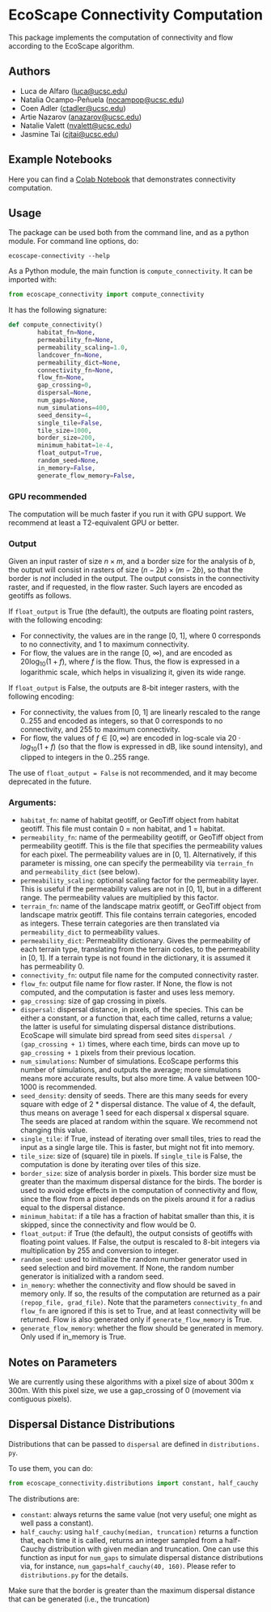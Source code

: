 # EcoScape Connectivity Computation

This package implements the computation of connectivity and flow according 
to the EcoScape algorithm. 

## Authors

* Luca de Alfaro (luca@ucsc.edu)
* Natalia Ocampo-Peñuela (nocampop@ucsc.edu)
* Coen Adler (ctadler@ucsc.edu)
* Artie Nazarov (anazarov@ucsc.edu)
* Natalie Valett (nvalett@ucsc.edu)
* Jasmine Tai (cjtai@ucsc.edu)

## Example Notebooks

Here you can find a [Colab Notebook](https://drive.google.com/file/d/1Pz6lLyIs8Ju2UGkNtZqcNR72cFzn8UYc/view?usp=sharing) that 
demonstrates connectivity computation. 

## Usage

The package can be used both from the command line, and as a python module. 
For command line options, do: 

    ecoscape-connectivity --help

As a Python module, the main function is `compute_connectivity`.  It can be imported with: 

```python
from ecoscape_connectivity import compute_connectivity
```

It has the following signature: 

```python
def compute_connectivity()
        habitat_fn=None,
        permeability_fn=None,
        permeability_scaling=1.0,
        landcover_fn=None,
        permeability_dict=None,
        connectivity_fn=None,
        flow_fn=None,
        gap_crossing=0,
        dispersal=None,
        num_gaps=None,
        num_simulations=400,
        seed_density=4,
        single_tile=False,
        tile_size=1000,
        border_size=200,
        minimum_habitat=1e-4,
        float_output=True,
        random_seed=None,
        in_memory=False,
        generate_flow_memory=False,
```

### GPU recommended

The computation will be much faster if you run it with GPU support.
We recommend at least a T2-equivalent GPU or better. 

### Output

Given an input raster of size $n \times m$, and a border size for the analysis of $b$, the output will consist in rasters of size $(n - 2b) \times (m - 2b)$, so that the border is _not_ included in the output. 
The output consists in the connectivity raster, and if requested, in the flow raster. 
Such layers are encoded as geotiffs as follows. 

If `float_output` is True (the default), the outputs are floating point rasters, with the following encoding:

- For connectivity, the values are in the range [0, 1], where 0 corresponds to no connectivity, and 1 to maximum connectivity.
- For flow, the values are in the range [0, $\infty$), and are encoded as $20 \log_{10}(1 + f)$, where $f$ is the flow.  Thus, the flow is expressed in a logarithmic scale, which helps in visualizing it, given its wide range. 

If `float_output` is False, the outputs are 8-bit integer rasters, with the following encoding:

- For connectivity, the values from [0, 1] are linearly rescaled to the range 0..255 and encoded as integers, so that 0 corresponds to no connectivity, and 255 to maximum connectivity. 
- For flow, the values of $f \in [0, \infty)$ are encoded in log-scale via 
  $20 \cdot log_{10} (1 + f)$ (so that the flow is expressed in dB, like 
  sound intensity), and clipped to integers in the 0..255 range.

The use of `float_output = False` is not recommended, and it may become deprecated in the future. 

### Arguments: 

- `habitat_fn`: name of habitat geotiff, or GeoTiff object from habitat geotiff. This file
must contain 0 = non habitat, and 1 = habitat.
- `permeability_fn`: name of the permeability geotiff, or GeoTiff object from permeability geotiff.  This is the file that specifies the permeability values for each pixel.  The permeability values are in [0, 1].  Alternatively, if this parameter is missing, one can specify the permeability via `terrain_fn` and `permeability_dict` (see below). 
- `permeability_scaling`: optional scaling factor for the permeability layer.  This is useful if the permeability values are not in [0, 1], but in a different range.  The permeability values are multiplied by this factor.
- `terrain_fn`: name of the landscape matrix geotiff, or GeoTiff object from landscape matrix geotiff.  This file contains terrain categories, encoded as integers.  These terrain categories are then translated via `permeability_dict` to permeability values. 
- `permeability_dict`: Permeability dictionary.  Gives the permeability of each terrain type, translating from the terrain codes, to the permeability in [0, 1]. If a terrain type is not found in the dictionary, it is assumed it has permeability 0.
- `connectivity_fn`: output file name for the computed connectivity raster.
- `flow_fn`: output file name for flow raster.  If None, the flow is not computed, and the computation is faster and  uses less memory.
- `gap_crossing`: size of gap crossing in pixels.  
- `dispersal`: dispersal distance, in pixels, of the species.  This can be either a constant, or a function that, each time called, returns a value; the latter is useful for simulating dispersal distance distributions. EcoScape will simulate bird spread from seed sites `dispersal / (gap_crossing + 1)` times, where each time, birds can move up to `gap_crossing + 1` pixels from their previous location.
- `num_simulations`: Number of simulations. EcoScape performs this number of simulations, and outputs the average; more simulations means more accurate results, but also more time.  A value between 100-1000 is recommended. 
- `seed_density`: density of seeds.  There are this many seeds for every square with edge of 2 * dispersal distance.  The value of 4, the default, thus means on average 1 seed for each dispersal x dispersal square.  The seeds are placed at random within the square. We recommend not changing this value. 
- `single_tile`: if True, instead of iterating over small tiles, tries to read the input as a single large tile.  This is faster, but might not fit into memory.
- `tile_size`: size of (square) tile in pixels. If `single_tile` is False, the computation is done by iterating over tiles of this size.
- `border_size`: size of analysis border in pixels.  This border size must be greater than the maximum dispersal distance for the birds.  The border is used to avoid edge effects in the computation of connectivity and flow, since the flow from a pixel depends on the pixels around it for a radius equal to the dispersal distance. 
- `minimum_habitat`: if a tile has a fraction of habitat smaller than this, it is skipped, since the connectivity and flow would be 0. 
- `float_output`: if True (the default), the output consists of geotiffs with floating point values.  If False, the output is rescaled to 8-bit integers via multiplication by 255 and conversion to integer. 
- `random_seed`: used to initialize the random number generator used in seed selection and bird movement.  If None, the random number generator is initialized with a random seed.
- `in_memory`: whether the connectivity and flow should be saved in memory only. If so, the results of the computation are returned as a pair `(repop_file, grad_file)`. Note that the parameters `connectivity_fn` and `flow_fn` are ignored if this is set to True, and at least connectivity will be returned. Flow is also generated only if `generate_flow_memory` is True.
- `generate_flow_memory`: whether the flow should be generated in memory. Only used if in_memory is True.

## Notes on Parameters

We are currently using these algorithms with a pixel size of about 300m x 300m. 
With this pixel size, we use a gap_crossing of 0 (movement via 
contiguous pixels). 

## Dispersal Distance Distributions

Distributions that can be passed to `dispersal` are defined in `distributions.
py`. 

To use them, you can do:

```python
from ecoscape_connectivity.distributions import constant, half_cauchy
```

The distributions are: 

- `constant`: always returns the same value (not very useful; one might as 
  well pass a constant).
- `half_cauchy`: using `half_cauchy(median, truncation)` returns a function 
  that, each time it is called, returns an integer sampled from a 
  half-Cauchy distribution with given median and truncation.  One can use 
  this function as input for `num_gaps` to simulate dispersal distance 
  distributions via, for instance, `num_gaps=half_cauchy(40, 160)`. Please 
  refer to `distributions.py` for the details. 

Make sure that the border is greater than the maximum dispersal distance 
that can be generated (i.e., the truncation)



